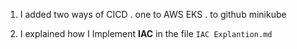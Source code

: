 1. I added two ways of CICD
 . one to AWS EKS
 . to github minikube


2. I explained how I Implement **IAC** in the file `IAC Explantion.md`